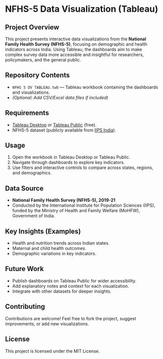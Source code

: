 # NFHS-5 Data Visualization (Tableau)

##  Project Overview

This project presents interactive data visualizations from the **National Family Health Survey (NFHS-5)**, focusing on demographic and health indicators across India. Using Tableau, the dashboards aim to make complex survey data more accessible and insightful for researchers, policymakers, and the general public.
  
##  Repository Contents 
 
* `NFHS 5 DV TABLEAU.twb` — Tableau workbook containing the dashboards and visualizations.
* *(Optional: Add CSV/Excel data files if included)*

##  Requirements

* [Tableau Desktop](https://www.tableau.com/products/desktop) or [Tableau Public](https://public.tableau.com/) (free).
* NFHS-5 dataset (publicly available from [IIPS India](http://rchiips.org/nfhs/)).

##  Usage

1. Open the workbook in Tableau Desktop or Tableau Public.
2. Navigate through dashboards to explore key indicators.
3. Use filters and interactive controls to compare across states, regions, and demographics.

## Data Source

* **National Family Health Survey (NFHS-5), 2019-21**
* Conducted by the International Institute for Population Sciences (IIPS), funded by the Ministry of Health and Family Welfare (MoHFW), Government of India.

##  Key Insights (Examples)

* Health and nutrition trends across Indian states.
* Maternal and child health outcomes.
* Demographic variations in key indicators.

##  Future Work

* Publish dashboards on Tableau Public for wider accessibility.
* Add explanatory notes and context for each visualization.
* Integrate with other datasets for deeper insights.

##  Contributing

Contributions are welcome! Feel free to fork the project, suggest improvements, or add new visualizations.

## License

This project is licensed under the MIT License.

